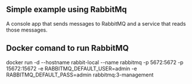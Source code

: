 ## Simple example using RabbitMq

A console app that sends messages to RabbitMQ and a service that reads those messages.

## Docker comand to run RabbitMQ

docker run -d --hostname rabbit-local --name rabbitmq -p 5672:5672 -p 15672:15672 -e RABBITMQ_DEFAULT_USER=admin -e RABBITMQ_DEFAULT_PASS=admin rabbitmq:3-management